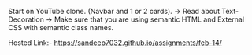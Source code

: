 Start on YouTube clone. (Navbar and 1 or 2 cards). -> Read about Text-Decoration -> Make sure that you are using semantic HTML and External CSS with semantic class names.

Hosted Link:- https://sandeep7032.github.io/assignments/feb-14/
